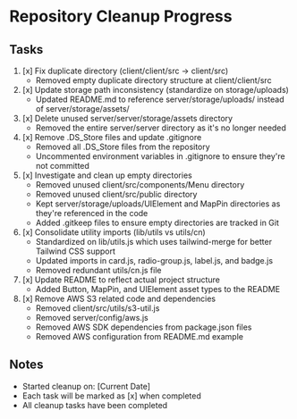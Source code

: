 # Repository Cleanup Progress

## Tasks

1. [x] Fix duplicate directory (client/client/src -> client/src)
   - Removed empty duplicate directory structure at client/client/src
2. [x] Update storage path inconsistency (standardize on storage/uploads)
   - Updated README.md to reference server/storage/uploads/ instead of server/storage/assets/
3. [x] Delete unused server/server/storage/assets directory
   - Removed the entire server/server directory as it's no longer needed
4. [x] Remove .DS_Store files and update .gitignore
   - Removed all .DS_Store files from the repository
   - Uncommented environment variables in .gitignore to ensure they're not committed
5. [x] Investigate and clean up empty directories
   - Removed unused client/src/components/Menu directory
   - Removed unused client/src/public directory
   - Kept server/storage/uploads/UIElement and MapPin directories as they're referenced in the code
   - Added .gitkeep files to ensure empty directories are tracked in Git
6. [x] Consolidate utility imports (lib/utils vs utils/cn)
   - Standardized on lib/utils.js which uses tailwind-merge for better Tailwind CSS support
   - Updated imports in card.js, radio-group.js, label.js, and badge.js
   - Removed redundant utils/cn.js file
7. [x] Update README to reflect actual project structure
   - Added Button, MapPin, and UIElement asset types to the README
8. [x] Remove AWS S3 related code and dependencies
   - Removed client/src/utils/s3-util.js
   - Removed server/config/aws.js
   - Removed AWS SDK dependencies from package.json files
   - Removed AWS configuration from README.md example

## Notes

- Started cleanup on: [Current Date]
- Each task will be marked as [x] when completed
- All cleanup tasks have been completed
